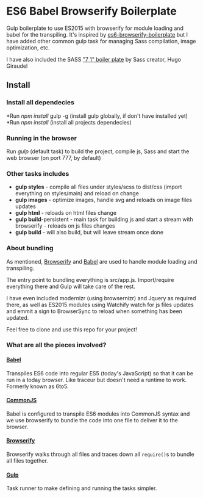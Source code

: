 # ES6 Babel Browserify Boilerplate

Gulp boilerplate to use ES2015 with browserify for module loading and babel for the transpiling. 
It's inspired by [es6-browserify-boilerplate](https://github.com/thoughtram/es6-6to5-browserify-boilerplate) but I have added other common gulp task for managing Sass compilation, image optimization, etc.

I have also included the SASS ["7 1" boiler plate](https://github.com/HugoGiraudel/sass-boilerplate) by Sass creator, Hugo Giraudel


## Install

### Install all dependecies
*Run *npm install* gulp -g (install gulp globally, if don't have installed yet)
*Run *npm install* (install all projects dependecies)

### Running in the browser
Run *gulp* (default task) to build the project, compile js, Sass and start the web browser (on port 777, by default) 

### Other tasks includes 
* **gulp styles** - compile all files under styles/scss to dist/css (import everything on styles/main) and reload on change
* **gulp images** - optimize images, handle svg and reloads on image files updates
* **gulp html** - reloads on html files change 
* **gulp build**-persistent - main task for building js and start a stream with browserify - reloads on js files changes
* **gulp build** - will also build, but will leave stream once done

### About bundling

As mentioned, [Browserify](http://browserify.org/) and [Babel](http://babeljs.io/) are used to handle module loading and transpiling. 

The entry point to bundling everything is src/app.js. Import/require everything there and Gulp will take care of the rest. 

I have even included modernizr (using browsernizr) and Jquery as required there, as well as ES2015 modules using 
Watchify watch for js files updates and emmit a sign to BrowserSync to reload when something has been updated.  

Feel free to clone and  use this repo for your project!

### What are all the pieces involved?

#### [Babel]
Transpiles ES6 code into regular ES5 (today's JavaScript) so that it can be run in a today browser. Like traceur but doesn't need a runtime to work. Formerly known as 6to5.

#### [CommonJS]
Babel is configured to transpile ES6 modules into CommonJS syntax and we use browserify to bundle the code into one file to deliver it to the browser.

#### [Browserify]
Browserify walks through all files and traces down all `require()`s to bundle all files together.  

#### [Gulp]
Task runner to make defining and running the tasks simpler.

[ES6]: http://wiki.ecmascript.org/doku.php?id=harmony:specification_drafts
[Babel]: http://babeljs.io/
[CommonJS]: http://wiki.commonjs.org/wiki/CommonJS
[Browserify]: http://browserify.org/
[Gulp]: http://gulpjs.com/


